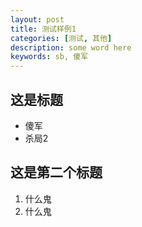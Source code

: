 ```yaml
---
layout: post
title: 测试样例1
categories: [测试, 其他]
description: some word here
keywords: sb, 傻军
---
```

## 这是标题

+ 傻军
+ 杀局2


## 这是第二个标题

1. 什么鬼
2. 什么鬼

